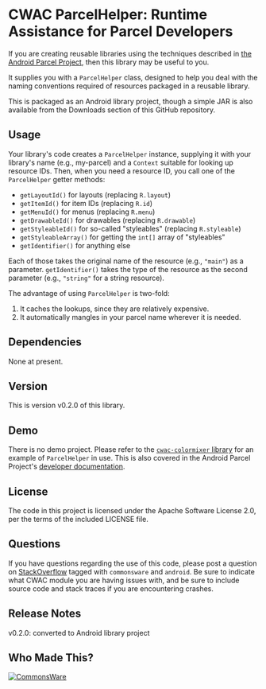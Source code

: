 CWAC ParcelHelper: Runtime Assistance for Parcel Developers
===========================================================
If you are creating reusable libraries using the techniques
described in [the Android Parcel Project](http://andparcel.com),
then this library may be useful to you.

It supplies you with a `ParcelHelper` class, designed to help you
deal with the naming conventions required of resources packaged
in a reusable library.

This is packaged as an Android library project, though a simple
JAR is also available from the Downloads section of this
GitHub repository.

Usage
-----
Your library's code creates a `ParcelHelper` instance, supplying it
with your library's name (e.g., my-parcel) and a `Context` suitable
for looking up resource IDs. Then, when you need a resource ID,
you call one of the `ParcelHelper` getter methods:

* `getLayoutId()` for layouts (replacing `R.layout`)
* `getItemId()` for item IDs (replacing `R.id`)
* `getMenuId()` for menus (replacing `R.menu`)
* `getDrawableId()` for drawables (replacing `R.drawable`)
* `getStyleableId()` for so-called "styleables" (replacing `R.styleable`)
* `getStyleableArray()` for getting the `int[]` array of "styleables"
* `getIdentifier()` for anything else

Each of those takes the original name of the resource (e.g., `"main"`)
as a parameter. `getIdentifier()` takes the type of the resource as
the second parameter (e.g., `"string"` for a string resource).

The advantage of using `ParcelHelper` is two-fold:

1. It caches the lookups, since they are relatively expensive.
2. It automatically mangles in your parcel name wherever it is
needed.

Dependencies
------------
None at present.

Version
-------
This is version v0.2.0 of this library.

Demo
----
There is no demo project. Please refer to the [`cwac-colormixer` library](http://github.com/commonsguy/cwac-colormixer)
for an example of `ParcelHelper` in use. This is also covered in
the Android Parcel Project's [developer documentation](http://andparcel.com/docs).

License
-------
The code in this project is licensed under the Apache
Software License 2.0, per the terms of the included LICENSE
file.

Questions
---------
If you have questions regarding the use of this code, please post a question
on [StackOverflow](http://stackoverflow.com/questions/ask) tagged with `commonsware` and `android`. Be sure to indicate
what CWAC module you are having issues with, and be sure to include source code 
and stack traces if you are encountering crashes.

Release Notes
-------------
v0.2.0: converted to Android library project

Who Made This?
--------------
<a href="http://commonsware.com">![CommonsWare](http://commonsware.com/images/logo.png)</a>

[gg]: http://groups.google.com/group/cw-android
